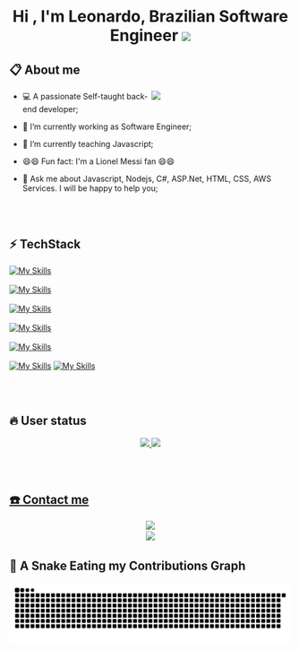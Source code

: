 <h1 align="center"><b>Hi , I'm Leonardo, Brazilian Software Engineer </b><img src="https://media.giphy.com/media/hvRJCLFzcasrR4ia7z/giphy.gif" width="35"></h1>


## 📋 About me
<picture> <img align="right" src="https://github.com/7oSkaaa/7oSkaaa/blob/main/Images/Right_Side.gif?raw=true" width = 250px></picture>
- 💻 A passionate Self-taught back-end developer;
- 🔭 I’m currently working as Software Engineer;
- 🌱 I’m currently teaching Javascript;
- 😄😄 Fun fact: I'm a Lionel Messi fan 😄😄

- 💬 Ask me about Javascript, Nodejs, C#, ASP.Net, HTML, CSS, AWS Services. I will be happy to help you;

<br></br>

## ⚡ TechStack
   [![My Skills](https://skillicons.dev/icons?i=aws,azure)](Cloud)
   <br></br>
   [![My Skills](https://skillicons.dev/icons?i=dynamodb,mongodb,mysql,postgres,redis)](Data)
   <br></br>
   [![My Skills](https://skillicons.dev/icons?i=js,html,css,angular,bootstrap,jquery)](Frontend)
   <br></br>
   [![My Skills](https://skillicons.dev/icons?i=cs,dotnet,java,python,python,nodejs,javascript,typescript )](Backend)
   <br></br>
   [![My Skills](https://skillicons.dev/icons?i=docker,terraform,git,github,githubactions,gitlab,jenkins)](DevOps)
   <br></br>
   [![My Skills](https://skillicons.dev/icons?i=grafana,prometheus)](Observability)
   [![My Skills](https://imgix.datadoghq.com/img/about/presskit/logo-v/dd_vertical_white.png?auto=format&fit=max&w=50&dpr=1)](Observability)


<br></br>

## 🔥 User status
<div align="center">
  <a href="https://github.com/leonardorlopes">
  <img height="180em" src="https://github-readme-stats.vercel.app/api?username=leonardorlopes&show_icons=true&theme=highcontrast&include_all_commits=true&count_private=true"/>
  <img height="180em" src="https://github-readme-stats.vercel.app/api/top-langs/?username=leonardorlopes&layout=compact&langs_count=7&theme=highcontrast"/>
</div>

<br><br/> 

<!-- Social medias -->

## ☎️ Contact me
<div align="center"> 
  
  <a href="https://www.linkedin.com/in/leonardo-rlopess/" target="_blank"><img src="https://img.shields.io/badge/-LinkedIn-%230077B5?style=for-the-badge&logo=linkedin&logoColor=white" target="_blank"></a>
  <br />
  <a href = "mailto:leonardorodrigues153@gmail.com"><img src="https://img.shields.io/badge/-Gmail-%23333?style=for-the-badge&logo=gmail&logoColor=white" target="_blank"></a>  
 </div>

 ## 🐍 A Snake Eating my Contributions Graph
	
<p align = "center">
	<img src = "https://github.com/7oSkaaa/7oSkaaa/blob/output/github-contribution-grid-snake.svg?" alt = "Snake Game"/>
</p>
